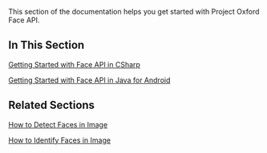 <!-- 
NavPath: Face API/Getting Started
LinkLabel: Overview
Url: face-api/documentation/face-api-getting-started/overview
Weight: 100
-->

This section of the documentation helps you get started with Project Oxford Face API.

## In This Section
[Getting Started with Face API in CSharp](GettingStartedwithFaceAPIinCSharp.md)

[Getting Started with Face API in Java for Android](GettingStartedwithFaceAPIinJavaforAndroid.md)


## Related Sections
[How to Detect Faces in Image](HowtoDetectFacesinImage.md)

[How to Identify Faces in Image](HowtoIdentifyFacesinImage.md)
